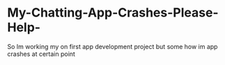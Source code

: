 # My-Chatting-App-Crashes-Please-Help-
So Im working my on first app development project but some how im app crashes at certain point
